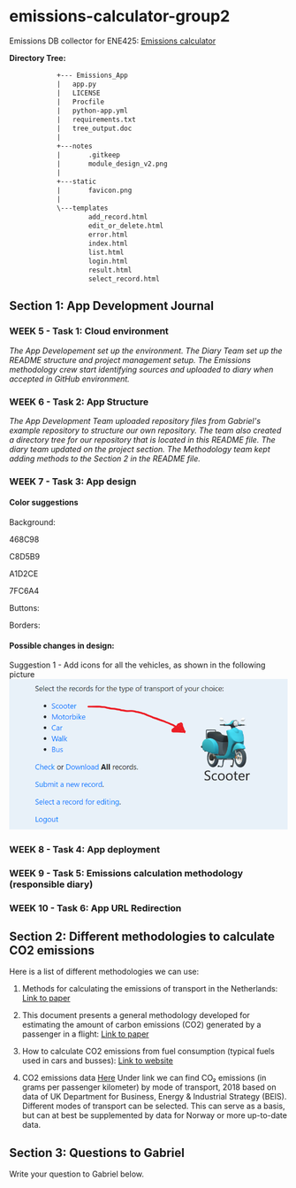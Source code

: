 # emissions-calculator-group2

Emissions DB collector for ENE425: [Emissions calculator](http://ene425.gabrielfuentes.org/login?next=%2F)

__Directory Tree:__

                
                +--- Emissions_App
                |   app.py
                |   LICENSE
                |   Procfile
                |   python-app.yml
                |   requirements.txt
                |   tree_output.doc
                |   
                +---notes
                |       .gitkeep
                |       module_design_v2.png
                |       
                +---static
                |       favicon.png
                |       
                \---templates
                        add_record.html
                        edit_or_delete.html
                        error.html
                        index.html
                        list.html
                        login.html
                        result.html
                        select_record.html


## Section 1: App Development Journal

### WEEK 5 - Task 1: Cloud environment
_The App Developement set up the environment. The Diary Team set up the README structure and project management setup.
The Emissions methodology crew start identifying sources and uploaded to diary when accepted in GitHub environment._

### WEEK 6 - Task 2: App Structure
_The App Development Team uploaded repository files  from Gabriel's example repository to structure our own repository. The team also created a directory tree for our repository that is located in this README file.
The diary team updated on the project section.
The Methodology team kept adding methods to the Section 2 in the README file._

### WEEK 7 - Task 3: App design
#### Color suggestions

Background:

468C98

C8D5B9

A1D2CE

7FC6A4

Buttons:

Borders:

#### Possible changes in design:

Suggestion 1 - Add icons for all the vehicles, as shown in the following picture
![alt text](notes/Design_adjustment_EmissionCalculator_1.png)

### WEEK 8 - Task 4: App deployment

### WEEK 9 - Task 5: Emissions calculation methodology (responsible diary)

### WEEK 10 - Task 6: App URL Redirection


## Section 2: Different methodologies to calculate CO2 emissions

Here is a list of different methodologies we can use:

1. Methods for calculating the emissions of transport in the Netherlands: [Link to paper](https://english.rvo.nl/sites/default/files/2018/04/Klein-et-al-2018-%20Methods-for-calculating-emissions-transport-Netherlands-2018.pdf)

2. This document presents a general methodology developed for estimating the amount of
carbon emissions (CO2) generated by a passenger in a flight: [Link to paper](https://www.icao.int/environmental-protection/CarbonOffset/Documents/Methodology%20ICAO%20Carbon%20Calculator_v11-2018.pdf)

3. How to calculate CO2 emissions from fuel consumption (typical fuels used in cars and busses): [Link to website](https://ecoscore.be/en/info/ecoscore/co2)

4. CO2 emissions data
[Here](https://ourworldindata.org/grapher/co2-transport-mode?tab=chart&stackMode=absolute&time=latest&country=Domestic%20flight~Eurostar%20(international%20rail)~Medium%20car%20(diesel)~Medium%20car%20(petrol)~Short-haul%20flight%20(economy)~Long-haul%20flight%20(economy)~Motorcycle%20(medium)~National%20rail~Bus~Small%20electric%20vehicle%20(UK%20electricity)&region=World) Under link we can find CO₂ emissions (in grams per passenger kilometer) by mode of transport, 2018 based on data of UK Department for Business, Energy & Industrial Strategy (BEIS). Different modes of transport can be selected. This can serve as a basis, but can at best be supplemented by data for Norway or more up-to-date data.


## Section 3: Questions to Gabriel
Write your question to Gabriel below.
